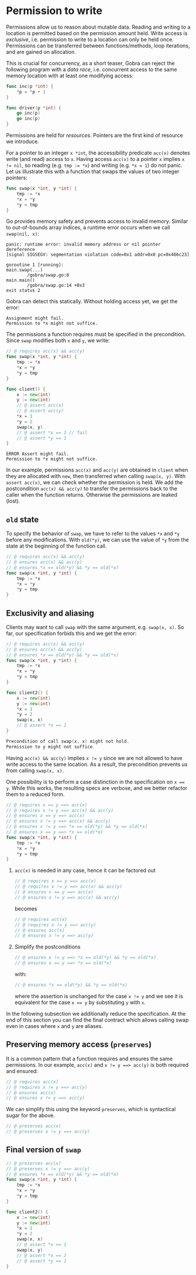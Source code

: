 # Permission to write

Permissions allow us to reason about mutable data.
Reading and writing to a location is permitted based on the permission amount held.
Write access is _exclusive_, i.e. permission to write to a location can only be held once.
Permissions can be transferred between functions/methods, loop iterations, and are gained on allocation.

This is crucial for concurrency, as a short teaser, Gobra can reject the following program with a _data race_, i.e. concurrent access to the same memory location with at least one modifying access:
``` go
func inc(p *int) {
	*p = *p + 1
}

func driver(p *int) {
	go inc(p)
	go inc(p)
}
```

Permissions are held for _resources_.
Pointers are the first kind of resource we introduce.
<!-- The following chapter will also introduce access to predicates but for now, we are concerned only with pointers. -->

For a pointer to an integer `x *int`,
the accessibility predicate `acc(x)` denotes write (and read) access to `x`.
Having access `acc(x)` to a pointer `x` implies `x != nil`, so reading (e.g. `tmp := *x`) and writing (e.g. `*x = 1`) do not panic.
Let us illustrate this with a function that swaps the values of two integer pointers:
``` go
func swap(x *int, y *int) {
	tmp := *x
	*x = *y
	*y = tmp
}
```
Go provides memory safety and prevents access to invalid memory.
Similar to out-of-bounds array indices, a runtime error occurs when we call `swap(nil, x)`:
``` text
panic: runtime error: invalid memory address or nil pointer dereference
[signal SIGSEGV: segmentation violation code=0x1 addr=0x0 pc=0x466c23]

goroutine 1 [running]:
main.swap(...)
        /gobra/swap.go:8
main.main()
        /gobra/swap.go:14 +0x3
exit status 2
```
Gobra can detect this statically.
Without holding access yet, we get the error:
``` text
Assignment might fail. 
Permission to *x might not suffice.
```
The permissions a function requires must be specified in the precondition.
Since `swap` modifies both `x` and `y`, we write:
``` go
// @ requires acc(x) && acc(y)
func swap(x *int, y *int) {
	tmp := *x
	*x = *y
	*y = tmp
}

func client() {
	x := new(int)
	y := new(int)
	// @ assert acc(x)
	// @ assert acc(y)
	*x = 1
	*y = 2
	swap(x, y)
	// @ assert *x == 2 // fail
	// @ assert *y == 1
}
```
``` text
ERROR Assert might fail. 
Permission to *x might not suffice.
```

In our example, permissions `acc(x)` and `acc(y)` are obtained in `client` when they are allocated with `new`,
then transferred when calling `swap(x, y)`.
With `assert acc(x)`, we can check whether the permission is held.
We add the postcondition `acc(x) && acc(y)` to transfer the permissions back to the caller when the function returns.
Otherwise the permissions are leaked (lost).

## `old` state
To specify the behavior of `swap`, we have to refer to the values `*x` and `*y` before any modifications.
With `old(*y)`, we can use the value of `*y` from the state at the beginning of the function call.
``` go
// @ requires acc(x) && acc(y)
// @ ensures acc(x) && acc(y)
// @ ensures *x == old(*y) && *y == old(*x)
func swap(x *int, y *int) {
	tmp := *x
	*x = *y
	*y = tmp
}
```

## Exclusivity and aliasing
Clients may want to call `swap` with the same argument, e.g. `swap(x, x)`.
So far, our specification forbids this and we get the error:
``` go
// @ requires acc(x) && acc(y)
// @ ensures acc(x) && acc(y)
// @ ensures *x == old(*y) && *y == old(*x)
func swap(x *int, y *int) {
	tmp := *x
	*x = *y
	*y = tmp
}

func client2() {
	x := new(int)
	y := new(int)
    *x = 1
    *y = 2
	swap(x, x)
	// @ assert *x == 1
}
```
``` go
Precondition of call swap(x, x) might not hold. 
Permission to y might not suffice.
```
Having `acc(x) && acc(y)` implies `x != y` since we are not allowed to have write access to the same location.
As a result, the precondition prevents us from calling `swap(x, x)`.

One possibility is to perform a case distinction in the specification on `x == y`.
While this works, the resulting specs are verbose, and we better refactor them to a reduced form.
``` go ,bad
// @ requires x == y ==> acc(x)
// @ requires x != y ==> acc(x) && acc(y)
// @ ensures x == y ==> acc(x)
// @ ensures x != y ==> acc(x) && acc(y)
// @ ensures x != y ==> *x == old(*y) && *y == old(*x)
// @ ensures x == y ==> *x == old(*x)
func swap(x *int, y *int) {
	tmp := *x
	*x = *y
	*y = tmp
}
```
1. `acc(x)` is needed in any case, hence it can be factored out
    ``` go
    // @ requires x == y ==> acc(x)
    // @ requires x != y ==> acc(x) && acc(y)
    // @ ensures x == y ==> acc(x)
    // @ ensures x != y ==> acc(x) && acc(y)
    ```
    becomes
    ``` go
    // @ requires acc(x)
    // @ requires x != y ==> acc(y)
    // @ ensures acc(x)
    // @ ensures x != y ==> acc(y)
    ```
2. Simplify the postconditions
    ``` go
    // @ ensures x != y ==> *x == old(*y) && *y == old(*x)
    // @ ensures x == y ==> *x == old(*x)
    ```
    with:
    ``` go
    // @ ensures *x == old(*y) && *y == old(*x)
    ```
    where the assertion is unchanged for the case `x != y` and we see it is equivalent for the case `x == y` by substituting `y` with `x`.

In the following subsection we additionally reduce the specification.
At the end of this section you can find the final contract which allows calling swap even in cases where `x` and `y` are aliases.

## Preserving memory access (`preserves`)
It is a common pattern that a function requires and ensures the same permissions.
In our example, `acc(x)` and `x != y ==> acc(y)` is both required and ensured:
``` go
// @ requires acc(x)
// @ requires x != y ==> acc(y)
// @ ensures acc(x)
// @ ensures x != y ==> acc(y)
```
We can simplify this using the keyword `preserves`, which is syntactical sugar for the above.
``` go
// @ preserves acc(x)
// @ preserves x != y ==> acc(y)
```


## Final version of `swap`
``` go
// @ preserves acc(x)
// @ preserves x != y ==> acc(y)
// @ ensures *x == old(*y) && *y == old(*x)
func swap(x *int, y *int) {
	tmp := *x
	*x = *y
	*y = tmp
}

func client2() {
	x := new(int)
	y := new(int)
    *x = 1
    *y = 2
	swap(x, x)
	// @ assert *x == 1
	swap(x, y)
	// @ assert *x == 2
	// @ assert *y == 1
}
```

